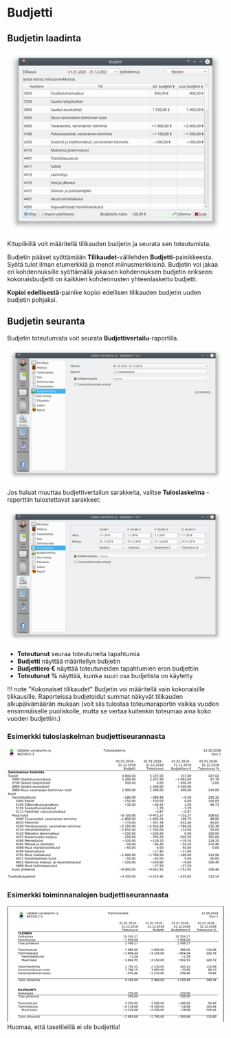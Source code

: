 # Budjetti

## Budjetin laadinta

![](budjetti.png)

Kitupiikillä voit määritellä tilikauden budjetin ja seurata sen toteutumista.

Budjetin pääset syöttämään **Tilikaudet**-välilehden **Budjetti**-painikkeesta. Syötä tulot ilman etumerkkiä ja menot miinusmerkkisinä. Budjetin voi jakaa eri kohdennuksille syöttämällä jokaisen kohdennuksen budjetin erikseen: kokonaisbudjetti on kaikkien kohdennusten yhteenlaskettu budjetti.

**Kopioi edellisestä**-painike kopioi edellisen tilikauden budjetin uuden budjetin pohjaksi.

## Budjetin seuranta

Budjetin toteutumista voit seurata **Budjettivertailu**-raportilla.

![](vertailuraportti.png)

Jos haluat muuttaa budjettivertailun sarakkeita, valitse **Tuloslaskelma** -raporttiin tulostettavat sarakkeet:

![](raportti.png)

* **Toteutunut** seuraa toteutuneita tapahtumia
* **Budjetti** näyttää määritellyn bubjetin
* **Budjettiero €** näyttää toteutuneiden tapahtumien eron budjettiin
* **Toteutunut %** näyttää, kuinka suuri osa budjetista on käytetty

!!! note "Kokonaiset tilikaudet"
    Budjetin voi määritellä vain kokonaisille tilikausille. Raporteissa budjetoidut summat näkyvät tilikauden alkupäivämäärän mukaan (voit siis tulostaa toteumaraportin vaikka vuoden ensimmäiselle puoliskolle, mutta se vertaa kuitenkin toteumaa aina koko vuoden budjettiin.)


### Esimerkki tuloslaskelman budjettiseurannasta
![](tulosvertailu.png)

### Esimerkki toiminnanalojen budjettiseurannasta
![](alavertailu.png)  
Huomaa, että tasetileillä ei ole budjettia!
